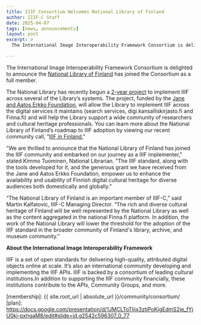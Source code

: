 ```yaml
---
title: IIIF Consortium Welcomes National Library of Finland
author: IIIF-C Staff
date: 2025-04-07
tags: [news, announcements]
layout: post
excerpt: >
  The International Image Interoperability Framework Consortium is delighted to announce the National Library of Finland has joined as a full member.

---
```


The International Image Interoperability Framework Consortium is delighted to announce the [National Library of Finland](https://www.kansalliskirjasto.fi/en) has joined the Consortium as a full member. 

The National Library has recently begun a [2-year project](https://www.kansalliskirjasto.fi/en/projects/images-dialogue-advanced-solutions-presenting-visual-cultural-heritage-digitally-various) to implement IIIF across several of the Library’s systems. The project, funded by the [Jane and Aatos Erkko Foundation](https://jaes.fi/en/donations-granted/2024-2/), will allow the Library to implement IIIF across the digital services it maintains (search services, digi.kansalliskirjasto.fi and Finna.fi) and will help the Library support a wide community of researchers and cultural heritage professionals. You can learn more about the National Library of Finland’s roadmap to IIIF adoption by viewing our recent community call, “[IIIF in Finland.](https://youtu.be/lgNaI-vQZs4?feature=shared)”

"We are thrilled to announce that the National Library of Finland has joined the IIIF community and embarked on our journey as a IIIF implementer," stated Kimmo Tuominen, National Librarian. "The IIIF standard, along with the tools developed for it, and the generous grant we have received from the Jane and Aatos Erkko Foundation, empower us to enhance the availability  and usability of Finnish digital cultural heritage for diverse audiences both domestically and globally."

“The National Library of Finland is an important member of IIIF-C,” said Martin Kalfatovic, IIIF-C Managing Director. “The rich and diverse cultural heritage of Finland will be well represented by the National Library as well as the content aggregated in the national Finna.fi platform. In addition, the work of the National Library will lower the threshold for the adoption of the IIIF standard in the broader community of Finland's library, archive, and museum community.”


**About the International Image Interoperability Framework**

IIIF is a set of open standards for delivering high-quality, attributed digital objects online at scale. It’s also an international community developing and implementing the IIIF APIs. IIIF is backed by a consortium of leading cultural institutions.In addition to supporting the IIIF community financially, these institutions contribute to the APIs, Community Groups, and more.



[membership]: {{ site.root_url | absolute_url }}/community/consortium/
[plan]: https://docs.google.com/presentation/d/1JMCLToTlijx3ztiPoKigEdmS2je_fYjU0kj-pxhgaM8/edit#slide=id.g2542c596307_0_77
